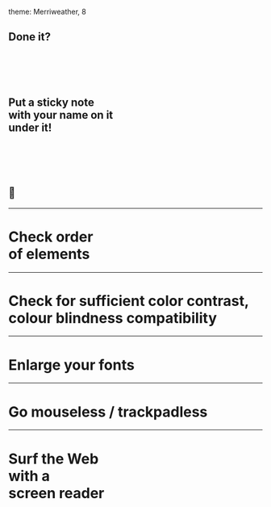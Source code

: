 theme: Merriweather, 8

## **Done it?**
## <br><br><br>**Put a sticky note<br>with your name on it<br>under it!**
## <br><br><br>🎉

---

# **Check order<br>of elements**

---

# **Check for sufficient color contrast,<br>colour blindness compatibility**

---

# **Enlarge your fonts**

---

# **Go mouseless / trackpadless**

---

# **Surf the Web<br>with a<br>screen reader**
